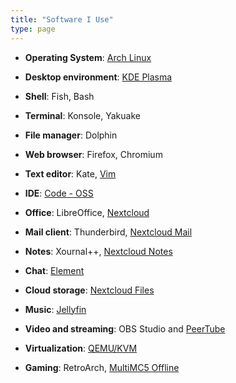 ```yaml
---
title: "Software I Use"
type: page
---
```



- **Operating System**: [Arch Linux](/blog/2021/02/14/i-btw-use-arch.html)

- **Desktop environment**: [KDE Plasma](https://www.dedoimedo.com/computers/plasma-desktop-awesome.html)

- **Shell**: Fish, Bash

- **Terminal**: Konsole, Yakuake

- **File manager**: Dolphin

- **Web browser**: Firefox, Chromium

- **Text editor**: Kate, [Vim](https://git.exozy.me/Ta180m/dotfiles/src/branch/main/.vimrc)

- **IDE**: [Code - OSS](https://stackoverflow.com/questions/53867739/differences-between-code-oss-and-visual-studio-code)

- **Office**: LibreOffice, [Nextcloud](https://cloud.exozy.me/Nextcloud)

- **Mail client**: Thunderbird, [Nextcloud Mail](https://cloud.exozy.me/apps/mail/)

- **Notes**: Xournal++, [Nextcloud Notes](https://cloud.exozy.me/apps/notes/)

- **Chat**: [Element](https://cloud.exozy.me/apps/riotchat/)

- **Cloud storage**: [Nextcloud Files](https://cloud.exozy.me/apps/files/)

- **Music**: [Jellyfin](https://media.exozy.me/)

- **Video and streaming**: OBS Studio and [PeerTube](https://tube.exozy.me/)

- **Virtualization**: [QEMU/KVM](/blog/2021/01/07/fun-with-qemu-kvm-2.html)

- **Gaming**: RetroArch, [MultiMC5 Offline](https://github.com/Ponywka/MultiMC5-with-offline)
